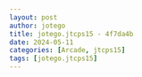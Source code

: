 ```yaml
---
layout: post
author: jotego
title: jotego.jtcps15 - 4f7da4b
date: 2024-05-11
categories: [Arcade, jtcps15]
tags: [jotego.jtcps15]
---
```


